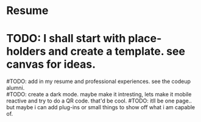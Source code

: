 # Resume
# TODO: I shall start with place-holders and create a template. see canvas for ideas.
#TODO: add in my resume and professional experiences. see the codeup alumni.  
#TODO: create a dark mode. maybe make it intresting, lets make it mobile reactive and try to do a QR code. that'd be cool.
#TODO: itll be one page.. but maybe i can add plug-ins or small things to show off what i am capable of.